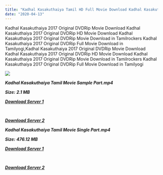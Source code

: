 ```yaml
---
title: "Kadhal Kasakuthaiya Tamil HD Full Movie Download Kadhal Kasakuthaiya Tamil HD Movie Download"
date: "2020-04-13"
---
```


Kadhal Kasakuthaiya 2017 Original DVDRip Movie Download Kadhal Kasakuthaiya 2017 Original DVDRip HD Movie Download Kadhal Kasakuthaiya 2017 Original DVDRip Movie Download in Tamilrockers Kadhal Kasakuthaiya 2017 Original DVDRip Full Movie Download in Tamilyogi,Kadhal Kasakuthaiya 2017 Original DVDRip Movie Download Kadhal Kasakuthaiya 2017 Original DVDRip HD Movie Download Kadhal Kasakuthaiya 2017 Original DVDRip Movie Download in Tamilrockers Kadhal Kasakuthaiya 2017 Original DVDRip Full Movie Download in Tamilyogi

![](https://images.moviebuff.com/f2535c3c-920e-4ec5-bdaa-997807592054?w=1000)

**_Kadhal Kasakuthaiya Tamil Movie Sample Part.mp4_**

**_Size:_** **_2.1 MB_**

**_[Download Server 1](http://b1.wetransfer.vip/files/Tamil{2fcca7f3eb37873f37db349ec051a8a2ca8665ef95d92bbb099fe2eda7827782}202017{2fcca7f3eb37873f37db349ec051a8a2ca8665ef95d92bbb099fe2eda7827782}20Movies/Kadhal{2fcca7f3eb37873f37db349ec051a8a2ca8665ef95d92bbb099fe2eda7827782}20Kasakuthaiya/Kadhal{2fcca7f3eb37873f37db349ec051a8a2ca8665ef95d92bbb099fe2eda7827782}20Kasakuthaiya{2fcca7f3eb37873f37db349ec051a8a2ca8665ef95d92bbb099fe2eda7827782}20(2017){2fcca7f3eb37873f37db349ec051a8a2ca8665ef95d92bbb099fe2eda7827782}20Original{2fcca7f3eb37873f37db349ec051a8a2ca8665ef95d92bbb099fe2eda7827782}20DVDRip/Kadhal{2fcca7f3eb37873f37db349ec051a8a2ca8665ef95d92bbb099fe2eda7827782}20Kasakuthaiya{2fcca7f3eb37873f37db349ec051a8a2ca8665ef95d92bbb099fe2eda7827782}20(2017){2fcca7f3eb37873f37db349ec051a8a2ca8665ef95d92bbb099fe2eda7827782}20HDRip.MP4{2fcca7f3eb37873f37db349ec051a8a2ca8665ef95d92bbb099fe2eda7827782}20Sample{2fcca7f3eb37873f37db349ec051a8a2ca8665ef95d92bbb099fe2eda7827782}20(640x360).mp4)_**

**_[  
](http://b1.wetransfer.vip/files/Tamil{2fcca7f3eb37873f37db349ec051a8a2ca8665ef95d92bbb099fe2eda7827782}202017{2fcca7f3eb37873f37db349ec051a8a2ca8665ef95d92bbb099fe2eda7827782}20Movies/Kadhal{2fcca7f3eb37873f37db349ec051a8a2ca8665ef95d92bbb099fe2eda7827782}20Kasakuthaiya/Kadhal{2fcca7f3eb37873f37db349ec051a8a2ca8665ef95d92bbb099fe2eda7827782}20Kasakuthaiya{2fcca7f3eb37873f37db349ec051a8a2ca8665ef95d92bbb099fe2eda7827782}20(2017){2fcca7f3eb37873f37db349ec051a8a2ca8665ef95d92bbb099fe2eda7827782}20Original{2fcca7f3eb37873f37db349ec051a8a2ca8665ef95d92bbb099fe2eda7827782}20DVDRip/Kadhal{2fcca7f3eb37873f37db349ec051a8a2ca8665ef95d92bbb099fe2eda7827782}20Kasakuthaiya{2fcca7f3eb37873f37db349ec051a8a2ca8665ef95d92bbb099fe2eda7827782}20(2017){2fcca7f3eb37873f37db349ec051a8a2ca8665ef95d92bbb099fe2eda7827782}20HDRip.MP4{2fcca7f3eb37873f37db349ec051a8a2ca8665ef95d92bbb099fe2eda7827782}20Sample{2fcca7f3eb37873f37db349ec051a8a2ca8665ef95d92bbb099fe2eda7827782}20(640x360).mp4)_**

**_[Download Server 2](http://b1.wetransfer.vip/files/Tamil{2fcca7f3eb37873f37db349ec051a8a2ca8665ef95d92bbb099fe2eda7827782}202017{2fcca7f3eb37873f37db349ec051a8a2ca8665ef95d92bbb099fe2eda7827782}20Movies/Kadhal{2fcca7f3eb37873f37db349ec051a8a2ca8665ef95d92bbb099fe2eda7827782}20Kasakuthaiya/Kadhal{2fcca7f3eb37873f37db349ec051a8a2ca8665ef95d92bbb099fe2eda7827782}20Kasakuthaiya{2fcca7f3eb37873f37db349ec051a8a2ca8665ef95d92bbb099fe2eda7827782}20(2017){2fcca7f3eb37873f37db349ec051a8a2ca8665ef95d92bbb099fe2eda7827782}20Original{2fcca7f3eb37873f37db349ec051a8a2ca8665ef95d92bbb099fe2eda7827782}20DVDRip/Kadhal{2fcca7f3eb37873f37db349ec051a8a2ca8665ef95d92bbb099fe2eda7827782}20Kasakuthaiya{2fcca7f3eb37873f37db349ec051a8a2ca8665ef95d92bbb099fe2eda7827782}20(2017){2fcca7f3eb37873f37db349ec051a8a2ca8665ef95d92bbb099fe2eda7827782}20HDRip.MP4{2fcca7f3eb37873f37db349ec051a8a2ca8665ef95d92bbb099fe2eda7827782}20Sample{2fcca7f3eb37873f37db349ec051a8a2ca8665ef95d92bbb099fe2eda7827782}20(640x360).mp4)_**

**_Kadhal Kasakuthaiya Tamil Movie Single Part.mp4_**

**_Size:_** **_476.12 MB_**

**_[Download Server 1](http://b1.wetransfer.vip/files/Tamil{2fcca7f3eb37873f37db349ec051a8a2ca8665ef95d92bbb099fe2eda7827782}202017{2fcca7f3eb37873f37db349ec051a8a2ca8665ef95d92bbb099fe2eda7827782}20Movies/Kadhal{2fcca7f3eb37873f37db349ec051a8a2ca8665ef95d92bbb099fe2eda7827782}20Kasakuthaiya/Kadhal{2fcca7f3eb37873f37db349ec051a8a2ca8665ef95d92bbb099fe2eda7827782}20Kasakuthaiya{2fcca7f3eb37873f37db349ec051a8a2ca8665ef95d92bbb099fe2eda7827782}20(2017){2fcca7f3eb37873f37db349ec051a8a2ca8665ef95d92bbb099fe2eda7827782}20Original{2fcca7f3eb37873f37db349ec051a8a2ca8665ef95d92bbb099fe2eda7827782}20DVDRip/Kadhal{2fcca7f3eb37873f37db349ec051a8a2ca8665ef95d92bbb099fe2eda7827782}20Kasakuthaiya{2fcca7f3eb37873f37db349ec051a8a2ca8665ef95d92bbb099fe2eda7827782}20(2017){2fcca7f3eb37873f37db349ec051a8a2ca8665ef95d92bbb099fe2eda7827782}20HDRip.MP4{2fcca7f3eb37873f37db349ec051a8a2ca8665ef95d92bbb099fe2eda7827782}20Single{2fcca7f3eb37873f37db349ec051a8a2ca8665ef95d92bbb099fe2eda7827782}20Part{2fcca7f3eb37873f37db349ec051a8a2ca8665ef95d92bbb099fe2eda7827782}20(640x360).mp4)_**

**_[  
](http://b1.wetransfer.vip/files/Tamil{2fcca7f3eb37873f37db349ec051a8a2ca8665ef95d92bbb099fe2eda7827782}202017{2fcca7f3eb37873f37db349ec051a8a2ca8665ef95d92bbb099fe2eda7827782}20Movies/Kadhal{2fcca7f3eb37873f37db349ec051a8a2ca8665ef95d92bbb099fe2eda7827782}20Kasakuthaiya/Kadhal{2fcca7f3eb37873f37db349ec051a8a2ca8665ef95d92bbb099fe2eda7827782}20Kasakuthaiya{2fcca7f3eb37873f37db349ec051a8a2ca8665ef95d92bbb099fe2eda7827782}20(2017){2fcca7f3eb37873f37db349ec051a8a2ca8665ef95d92bbb099fe2eda7827782}20Original{2fcca7f3eb37873f37db349ec051a8a2ca8665ef95d92bbb099fe2eda7827782}20DVDRip/Kadhal{2fcca7f3eb37873f37db349ec051a8a2ca8665ef95d92bbb099fe2eda7827782}20Kasakuthaiya{2fcca7f3eb37873f37db349ec051a8a2ca8665ef95d92bbb099fe2eda7827782}20(2017){2fcca7f3eb37873f37db349ec051a8a2ca8665ef95d92bbb099fe2eda7827782}20HDRip.MP4{2fcca7f3eb37873f37db349ec051a8a2ca8665ef95d92bbb099fe2eda7827782}20Single{2fcca7f3eb37873f37db349ec051a8a2ca8665ef95d92bbb099fe2eda7827782}20Part{2fcca7f3eb37873f37db349ec051a8a2ca8665ef95d92bbb099fe2eda7827782}20(640x360).mp4)_**

**_[Download Server 2](http://b1.wetransfer.vip/files/Tamil{2fcca7f3eb37873f37db349ec051a8a2ca8665ef95d92bbb099fe2eda7827782}202017{2fcca7f3eb37873f37db349ec051a8a2ca8665ef95d92bbb099fe2eda7827782}20Movies/Kadhal{2fcca7f3eb37873f37db349ec051a8a2ca8665ef95d92bbb099fe2eda7827782}20Kasakuthaiya/Kadhal{2fcca7f3eb37873f37db349ec051a8a2ca8665ef95d92bbb099fe2eda7827782}20Kasakuthaiya{2fcca7f3eb37873f37db349ec051a8a2ca8665ef95d92bbb099fe2eda7827782}20(2017){2fcca7f3eb37873f37db349ec051a8a2ca8665ef95d92bbb099fe2eda7827782}20Original{2fcca7f3eb37873f37db349ec051a8a2ca8665ef95d92bbb099fe2eda7827782}20DVDRip/Kadhal{2fcca7f3eb37873f37db349ec051a8a2ca8665ef95d92bbb099fe2eda7827782}20Kasakuthaiya{2fcca7f3eb37873f37db349ec051a8a2ca8665ef95d92bbb099fe2eda7827782}20(2017){2fcca7f3eb37873f37db349ec051a8a2ca8665ef95d92bbb099fe2eda7827782}20HDRip.MP4{2fcca7f3eb37873f37db349ec051a8a2ca8665ef95d92bbb099fe2eda7827782}20Single{2fcca7f3eb37873f37db349ec051a8a2ca8665ef95d92bbb099fe2eda7827782}20Part{2fcca7f3eb37873f37db349ec051a8a2ca8665ef95d92bbb099fe2eda7827782}20(640x360).mp4)_**
